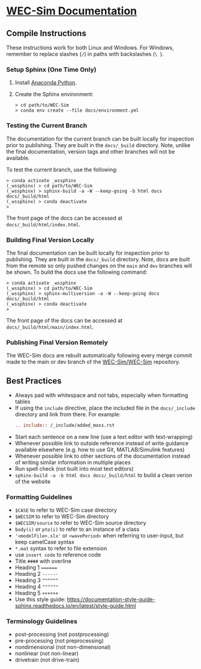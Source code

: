 # [WEC-Sim Documentation](http://wec-sim.github.io/WEC-Sim)

## Compile Instructions

These instructions work for both Linux and Windows. For Windows, remember to
replace slashes (`/`) in paths with backslashes (`\ `).

### Setup Sphinx (One Time Only)

1. Install [Anaconda Python](https://www.anaconda.com/distribution/).

2. Create the Sphinx environment:
   
   ```
   > cd path/to/WEC-Sim
   > conda env create --file docs/environment.yml
   ```

### Testing the Current Branch

The documentation for the current branch can be built locally for inspection 
prior to publishing. They are built in the `docs/_build` directory. Note, 
unlike the final documentation, version tags and other branches will not be 
available. 

To test the current branch, use the following:

```
> conda activate _wssphinx
(_wssphinx) > cd path/to/WEC-Sim
(_wssphinx) > sphinx-build -a -W --keep-going -b html docs docs/_build/html
(_wssphinx) > conda deactivate
>
```
The front page of the docs can be accessed at 
`docs/_build/html/index.html`. 

### Building Final Version Locally

The final documentation can be built locally for inspection prior to 
publishing. They are built in the `docs/_build` directory. Note, docs are 
built from the remote so only pushed changes on the `main` and `dev` 
branches will be shown. To build the docs use the following command:

```
> conda activate _wssphinx
(_wssphinx) > cd path/to/WEC-Sim
(_wssphinx) > sphinx-multiversion -a -W --keep-going docs docs/_build/html
(_wssphinx) > conda deactivate
>
```

The front page of the docs can be accessed at 
`docs/_build/html/main/index.html`. 

### Publishing Final Version Remotely

The WEC-Sim docs are rebuilt automatically following every merge commit made 
to the main or dev branch of the [WEC-Sim/WEC-Sim](
https://github.com/WEC-Sim/WEC-Sim) repository.


## Best Practices
  - Always pad with whitespace and not tabs, especially when formatting tables
  - If using the `include` directive, place the included file in the `docs/_include` directory and link from there. For example:
      ```rst
      .. include:: /_include/added_mass.rst
      ```
  - Start each sentence on a new line (use a text editor with text-wrapping)
  - Whenever possible link to outside reference instead of write guidance available elsewhere (e.g. how to use Git, MATLAB/Simulink features)
  - Whenever possible link to other sections of the documentation instead of writing similar information in multiple places
  - Run spell check (not built into most text editors)
  - `sphinx-build -a -b html docs docs/_build/html` to build a clean verion of the website

### Formatting Guidelines
  - `$CASE` to refer to WEC-Sim case directory
  - `$WECSIM` to refer to WEC-Sim directory
  - `$WECSIM/source` to refer to WEC-Sim source directory
  - `body(i)` or `pto(i)` to refer to an instance of a class
  - `'<modelFile>.slx'` or `<wavePeriod>` when referring to user-input, but keep camelCase syntax
  - `*.mat` syntax to refer to file extension
  - use ``insert code`` to reference code
  - Title `####` with overline
  - Heading 1 `======`
  - Heading 2 `------`
  - Heading 3 `^^^^^^`
  - Heading 4 `""""""`
  - Heading 5 `++++++`
  - Use this style guide: https://documentation-style-guide-sphinx.readthedocs.io/en/latest/style-guide.html

### Terminology Guidelines
  - post-processing (not postprocessing)
  - pre-processing (not preprocessing)  
  - nondimensional (not non-dimensional)
  - nonlinear (not non-linear)
  - drivetrain (not drive-train)
